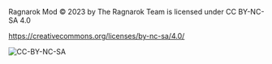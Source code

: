 Ragnarok Mod © 2023 by The Ragnarok Team is licensed under CC BY-NC-SA 4.0 

https://creativecommons.org/licenses/by-nc-sa/4.0/

![CC-BY-NC-SA](https://github.com/user-attachments/assets/33c75307-a9e6-4583-a788-94d12f7fa141)

